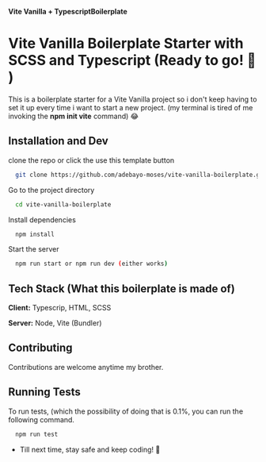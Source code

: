 **Vite Vanilla + TypescriptBoilerplate**

# Vite Vanilla Boilerplate Starter with SCSS and Typescript (Ready to go! 🚀 )

This is a boilerplate starter for a Vite Vanilla project so i don't keep having to set it up every time i want to start a new project. (my terminal is tired of me invoking the **npm init vite** command) 😂

## Installation and Dev

clone the repo or click the use this template button

```bash
  git clone https://github.com/adebayo-moses/vite-vanilla-boilerplate.git
```

Go to the project directory

```bash
  cd vite-vanilla-boilerplate
```

Install dependencies

```bash
  npm install
```

Start the server

```bash
  npm run start or npm run dev (either works)
```

## Tech Stack (What this boilerplate is made of)

**Client:** Typescrip, HTML, SCSS

**Server:** Node, Vite (Bundler)

## Contributing

Contributions are welcome anytime my brother.

## Running Tests

To run tests, (which the possibility of doing that is 0.1%, you can run the following command.

```bash
  npm run test
```

- Till next time, stay safe and keep coding! 🚀
